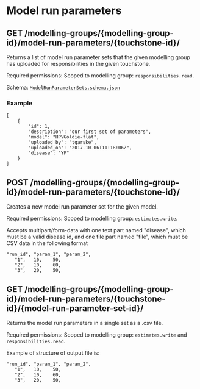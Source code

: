 # Model run parameters
## GET /modelling-groups/{modelling-group-id}/model-run-parameters/{touchstone-id}/
Returns a list of model run parameter sets that the given modelling group has
uploaded for responsibilities in the  given touchstone.

Required permissions: Scoped to modelling group: `responsibilities.read`.

Schema: [`ModelRunParameterSets.schema.json`](../schemas/ModelRunParameterSets.schema.json)

### Example
    [
        {
            "id": 1,
            "description": "our first set of parameters",
            "model": "HPVGoldie-flat",
            "uploaded_by": "tgarske",
            "uploaded_on": "2017-10-06T11:18:06Z",
            "disease": "YF"
        }
    ]
    

## POST /modelling-groups/{modelling-group-id}/model-run-parameters/{touchstone-id}/
Creates a new model run parameter set for the given model. 

Required permissions: Scoped to modelling group: `estimates.write`.

Accepts multipart/form-data with one text part named "disease",
 which must be a valid disease id, and one file part named "file",
which must be CSV data in the following format

    "run_id", "param_1", "param_2", 
       "1",   10,    50,
       "2",   10,    60,
       "3",   20,    50,

## GET /modelling-groups/{modelling-group-id}/model-run-parameters/{touchstone-id}/{model-run-parameter-set-id}/
Returns the model run parameters in a single set as a .csv file.

Required permissions: Scoped to modelling group: `estimates.write` and `responsibilities.read`.

Example of structure of output file is:

    "run_id", "param_1", "param_2", 
       "1",   10,    50,
       "2",   10,    60,
       "3",   20,    50,